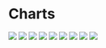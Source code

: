 # Charts

[//]: # (START_CHARTS)

<img src='https://image-charts.com/chart.js/2.8.0?width=600&height=400&backgroundcolor=g&bkg=white&c=%7B%22options%22%3A%7B%22layout%22%3A%7B%22padding%22%3A%7B%22right%22%3A50%2C%22bottom%22%3A0%2C%22top%22%3A0%2C%22left%22%3A50%7D%7D%2C%22scales%22%3A%7B%22yAxes%22%3A%5B%7B%22ticks%22%3A%7B%22beginAtZero%22%3Afalse%7D%7D%5D%2C%22xAxes%22%3A%5B%7B%22type%22%3A%22time%22%2C%22time%22%3A%7B%22unit%22%3A%22day%22%7D%7D%2C%7B%22type%22%3A%22category%22%2C%22labels%22%3A%5B%22%DB%B1%DB%B1%20%D8%A2%D8%B0%D8%B1%22%2C%22%DB%B1%DB%B2%20%D8%A2%D8%B0%D8%B1%22%2C%22%DB%B1%DB%B3%20%D8%A2%D8%B0%D8%B1%22%2C%22%DB%B1%DB%B4%20%D8%A2%D8%B0%D8%B1%22%2C%22%DB%B1%DB%B5%20%D8%A2%D8%B0%D8%B1%22%2C%22%DB%B1%DB%B6%20%D8%A2%D8%B0%D8%B1%22%2C%22%DB%B1%DB%B6%20%D8%A2%D8%B0%D8%B1%22%2C%22%DB%B1%DB%B8%20%D8%A2%D8%B0%D8%B1%22%2C%22%DB%B1%DB%B9%20%D8%A2%D8%B0%D8%B1%22%2C%22%DB%B2%DB%B0%20%D8%A2%D8%B0%D8%B1%22%2C%22%DB%B2%DB%B1%20%D8%A2%D8%B0%D8%B1%22%2C%22%DB%B2%DB%B2%20%D8%A2%D8%B0%D8%B1%22%2C%22%DB%B2%DB%B3%20%D8%A2%D8%B0%D8%B1%22%2C%22%DB%B2%DB%B3%20%D8%A2%D8%B0%D8%B1%22%2C%22%DB%B2%DB%B5%20%D8%A2%D8%B0%D8%B1%22%2C%22%DB%B2%DB%B7%20%D8%A2%D8%B0%D8%B1%22%2C%22%DB%B2%DB%B8%20%D8%A2%D8%B0%D8%B1%22%2C%22%DB%B2%DB%B9%20%D8%A2%D8%B0%D8%B1%22%2C%22%DB%B3%DB%B0%20%D8%A2%D8%B0%D8%B1%22%2C%22%DB%B3%DB%B0%20%D8%A2%D8%B0%D8%B1%22%2C%22%DB%B2%20%D8%AF%DB%8C%22%2C%22%DB%B3%20%D8%AF%DB%8C%22%2C%22%DB%B4%20%D8%AF%DB%8C%22%2C%22%DB%B5%20%D8%AF%DB%8C%22%2C%22%DB%B6%20%D8%AF%DB%8C%22%2C%22%DB%B7%20%D8%AF%DB%8C%22%2C%22%DB%B7%20%D8%AF%DB%8C%22%2C%22%DB%B9%20%D8%AF%DB%8C%22%2C%22%DB%B1%DB%B0%20%D8%AF%DB%8C%22%5D%7D%5D%7D%2C%22legend%22%3A%7B%22display%22%3Afalse%7D%2C%22title%22%3A%7B%22display%22%3Atrue%2C%22text%22%3A%22%D8%AF%D9%84%D8%A7%D8%B1%20%D8%A8%D9%87%20%D8%AA%D9%88%D9%85%D8%A7%D9%86%22%7D%7D%2C%22type%22%3A%22bar%22%2C%22data%22%3A%7B%22datasets%22%3A%5B%7B%22datalabels%22%3A%7B%22align%22%3A%22top%22%2C%22anchor%22%3A%22end%22%2C%22formatter%22%3A%22function%28value%2C%20context%29%20%7B%20return%20value%3B%20%7D%22%7D%2C%22fill%22%3Afalse%2C%22borderWidth%22%3A1%2C%22type%22%3A%22line%22%2C%22borderColor%22%3A%22%231b9e77%22%2C%22pointBackgroundColor%22%3A%22%231b9e77%22%2C%22data%22%3A%5B50469%2C50489%2C50474%2C50361%2C50325%2C50421%2C50421%2C50440%2C50462%2C50526%2C50404%2C50385%2C50380%2C50380%2C50350%2C50170%2C49986%2C49747%2C49980%2C49980%2C50210%2C49949%2C50010%2C49997%2C50252%2C50130%2C50130%2C50566%2C50540%5D%7D%5D%2C%22labels%22%3A%5B%222023-12-02T00%3A00%3A00%22%2C%222023-12-03T00%3A00%3A00%22%2C%222023-12-04T00%3A00%3A00%22%2C%222023-12-05T00%3A00%3A00%22%2C%222023-12-06T00%3A00%3A00%22%2C%222023-12-07T00%3A00%3A00%22%2C%222023-12-07T00%3A00%3A00%22%2C%222023-12-09T00%3A00%3A00%22%2C%222023-12-10T00%3A00%3A00%22%2C%222023-12-11T00%3A00%3A00%22%2C%222023-12-12T00%3A00%3A00%22%2C%222023-12-13T00%3A00%3A00%22%2C%222023-12-14T00%3A00%3A00%22%2C%222023-12-14T00%3A00%3A00%22%2C%222023-12-16T00%3A00%3A00%22%2C%222023-12-18T00%3A00%3A00%22%2C%222023-12-19T00%3A00%3A00%22%2C%222023-12-20T00%3A00%3A00%22%2C%222023-12-21T00%3A00%3A00%22%2C%222023-12-21T00%3A00%3A00%22%2C%222023-12-23T00%3A00%3A00%22%2C%222023-12-24T00%3A00%3A00%22%2C%222023-12-25T00%3A00%3A00%22%2C%222023-12-26T00%3A00%3A00%22%2C%222023-12-27T00%3A00%3A00%22%2C%222023-12-28T00%3A00%3A00%22%2C%222023-12-28T00%3A00%3A00%22%2C%222023-12-30T00%3A00%3A00%22%2C%222023-12-31T00%3A00%3A00%22%5D%7D%7D' />

<img src='https://image-charts.com/chart.js/2.8.0?width=600&height=400&backgroundcolor=g&bkg=white&c=%7B%22options%22%3A%7B%22layout%22%3A%7B%22padding%22%3A%7B%22right%22%3A50%2C%22bottom%22%3A0%2C%22top%22%3A0%2C%22left%22%3A50%7D%7D%2C%22scales%22%3A%7B%22yAxes%22%3A%5B%7B%22ticks%22%3A%7B%22beginAtZero%22%3Afalse%7D%7D%5D%2C%22xAxes%22%3A%5B%7B%22type%22%3A%22time%22%2C%22time%22%3A%7B%22unit%22%3A%22day%22%7D%7D%2C%7B%22type%22%3A%22category%22%2C%22labels%22%3A%5B%22%DB%B1%DB%B1%20%D8%A2%D8%B0%D8%B1%22%2C%22%DB%B1%DB%B2%20%D8%A2%D8%B0%D8%B1%22%2C%22%DB%B1%DB%B3%20%D8%A2%D8%B0%D8%B1%22%2C%22%DB%B1%DB%B4%20%D8%A2%D8%B0%D8%B1%22%2C%22%DB%B1%DB%B5%20%D8%A2%D8%B0%D8%B1%22%2C%22%DB%B1%DB%B6%20%D8%A2%D8%B0%D8%B1%22%2C%22%DB%B1%DB%B6%20%D8%A2%D8%B0%D8%B1%22%2C%22%DB%B1%DB%B8%20%D8%A2%D8%B0%D8%B1%22%2C%22%DB%B1%DB%B9%20%D8%A2%D8%B0%D8%B1%22%2C%22%DB%B2%DB%B0%20%D8%A2%D8%B0%D8%B1%22%2C%22%DB%B2%DB%B1%20%D8%A2%D8%B0%D8%B1%22%2C%22%DB%B2%DB%B2%20%D8%A2%D8%B0%D8%B1%22%2C%22%DB%B2%DB%B3%20%D8%A2%D8%B0%D8%B1%22%2C%22%DB%B2%DB%B3%20%D8%A2%D8%B0%D8%B1%22%2C%22%DB%B2%DB%B5%20%D8%A2%D8%B0%D8%B1%22%2C%22%DB%B2%DB%B7%20%D8%A2%D8%B0%D8%B1%22%2C%22%DB%B2%DB%B8%20%D8%A2%D8%B0%D8%B1%22%2C%22%DB%B2%DB%B9%20%D8%A2%D8%B0%D8%B1%22%2C%22%DB%B3%DB%B0%20%D8%A2%D8%B0%D8%B1%22%2C%22%DB%B3%DB%B0%20%D8%A2%D8%B0%D8%B1%22%2C%22%DB%B2%20%D8%AF%DB%8C%22%2C%22%DB%B3%20%D8%AF%DB%8C%22%2C%22%DB%B4%20%D8%AF%DB%8C%22%2C%22%DB%B5%20%D8%AF%DB%8C%22%2C%22%DB%B6%20%D8%AF%DB%8C%22%2C%22%DB%B7%20%D8%AF%DB%8C%22%2C%22%DB%B7%20%D8%AF%DB%8C%22%2C%22%DB%B9%20%D8%AF%DB%8C%22%2C%22%DB%B1%DB%B0%20%D8%AF%DB%8C%22%5D%7D%5D%7D%2C%22legend%22%3A%7B%22display%22%3Afalse%7D%2C%22title%22%3A%7B%22display%22%3Atrue%2C%22text%22%3A%22%D9%BE%D9%88%D9%86%D8%AF%20%D8%A8%D9%87%20%D8%AA%D9%88%D9%85%D8%A7%D9%86%22%7D%7D%2C%22type%22%3A%22bar%22%2C%22data%22%3A%7B%22datasets%22%3A%5B%7B%22datalabels%22%3A%7B%22align%22%3A%22top%22%2C%22anchor%22%3A%22end%22%2C%22formatter%22%3A%22function%28value%2C%20context%29%20%7B%20return%20value%3B%20%7D%22%7D%2C%22fill%22%3Afalse%2C%22borderWidth%22%3A1%2C%22type%22%3A%22line%22%2C%22borderColor%22%3A%22%231b9e77%22%2C%22pointBackgroundColor%22%3A%22%231b9e77%22%2C%22data%22%3A%5B64167%2C64269%2C64090%2C63734%2C63402%2C63496%2C63496%2C63515%2C63550%2C63613%2C63427%2C63417%2C63452%2C63452%2C63961%2C63544%2C63824%2C63145%2C63370%2C63370%2C63889%2C63594%2C63546%2C63631%2C64443%2C64156%2C64156%2C64439%2C64371%5D%7D%5D%2C%22labels%22%3A%5B%222023-12-02T00%3A00%3A00%22%2C%222023-12-03T00%3A00%3A00%22%2C%222023-12-04T00%3A00%3A00%22%2C%222023-12-05T00%3A00%3A00%22%2C%222023-12-06T00%3A00%3A00%22%2C%222023-12-07T00%3A00%3A00%22%2C%222023-12-07T00%3A00%3A00%22%2C%222023-12-09T00%3A00%3A00%22%2C%222023-12-10T00%3A00%3A00%22%2C%222023-12-11T00%3A00%3A00%22%2C%222023-12-12T00%3A00%3A00%22%2C%222023-12-13T00%3A00%3A00%22%2C%222023-12-14T00%3A00%3A00%22%2C%222023-12-14T00%3A00%3A00%22%2C%222023-12-16T00%3A00%3A00%22%2C%222023-12-18T00%3A00%3A00%22%2C%222023-12-19T00%3A00%3A00%22%2C%222023-12-20T00%3A00%3A00%22%2C%222023-12-21T00%3A00%3A00%22%2C%222023-12-21T00%3A00%3A00%22%2C%222023-12-23T00%3A00%3A00%22%2C%222023-12-24T00%3A00%3A00%22%2C%222023-12-25T00%3A00%3A00%22%2C%222023-12-26T00%3A00%3A00%22%2C%222023-12-27T00%3A00%3A00%22%2C%222023-12-28T00%3A00%3A00%22%2C%222023-12-28T00%3A00%3A00%22%2C%222023-12-30T00%3A00%3A00%22%2C%222023-12-31T00%3A00%3A00%22%5D%7D%7D' />

<img src='https://image-charts.com/chart.js/2.8.0?width=600&height=400&backgroundcolor=g&bkg=white&c=%7B%22options%22%3A%7B%22layout%22%3A%7B%22padding%22%3A%7B%22right%22%3A50%2C%22bottom%22%3A0%2C%22top%22%3A0%2C%22left%22%3A50%7D%7D%2C%22scales%22%3A%7B%22yAxes%22%3A%5B%7B%22ticks%22%3A%7B%22beginAtZero%22%3Afalse%7D%7D%5D%2C%22xAxes%22%3A%5B%7B%22type%22%3A%22time%22%2C%22time%22%3A%7B%22unit%22%3A%22day%22%7D%7D%2C%7B%22type%22%3A%22category%22%2C%22labels%22%3A%5B%22%DB%B1%DB%B1%20%D8%A2%D8%B0%D8%B1%22%2C%22%DB%B1%DB%B2%20%D8%A2%D8%B0%D8%B1%22%2C%22%DB%B1%DB%B3%20%D8%A2%D8%B0%D8%B1%22%2C%22%DB%B1%DB%B4%20%D8%A2%D8%B0%D8%B1%22%2C%22%DB%B1%DB%B5%20%D8%A2%D8%B0%D8%B1%22%2C%22%DB%B1%DB%B6%20%D8%A2%D8%B0%D8%B1%22%2C%22%DB%B1%DB%B6%20%D8%A2%D8%B0%D8%B1%22%2C%22%DB%B1%DB%B8%20%D8%A2%D8%B0%D8%B1%22%2C%22%DB%B1%DB%B9%20%D8%A2%D8%B0%D8%B1%22%2C%22%DB%B2%DB%B0%20%D8%A2%D8%B0%D8%B1%22%2C%22%DB%B2%DB%B1%20%D8%A2%D8%B0%D8%B1%22%2C%22%DB%B2%DB%B2%20%D8%A2%D8%B0%D8%B1%22%2C%22%DB%B2%DB%B3%20%D8%A2%D8%B0%D8%B1%22%2C%22%DB%B2%DB%B3%20%D8%A2%D8%B0%D8%B1%22%2C%22%DB%B2%DB%B5%20%D8%A2%D8%B0%D8%B1%22%2C%22%DB%B2%DB%B7%20%D8%A2%D8%B0%D8%B1%22%2C%22%DB%B2%DB%B8%20%D8%A2%D8%B0%D8%B1%22%2C%22%DB%B2%DB%B9%20%D8%A2%D8%B0%D8%B1%22%2C%22%DB%B3%DB%B0%20%D8%A2%D8%B0%D8%B1%22%2C%22%DB%B3%DB%B0%20%D8%A2%D8%B0%D8%B1%22%2C%22%DB%B2%20%D8%AF%DB%8C%22%2C%22%DB%B3%20%D8%AF%DB%8C%22%2C%22%DB%B4%20%D8%AF%DB%8C%22%2C%22%DB%B5%20%D8%AF%DB%8C%22%2C%22%DB%B6%20%D8%AF%DB%8C%22%2C%22%DB%B7%20%D8%AF%DB%8C%22%2C%22%DB%B7%20%D8%AF%DB%8C%22%2C%22%DB%B9%20%D8%AF%DB%8C%22%2C%22%DB%B1%DB%B0%20%D8%AF%DB%8C%22%5D%7D%5D%7D%2C%22legend%22%3A%7B%22display%22%3Afalse%7D%2C%22title%22%3A%7B%22display%22%3Atrue%2C%22text%22%3A%22%DB%8C%D9%88%D8%B1%D9%88%20%D8%A8%D9%87%20%D8%AA%D9%88%D9%85%D8%A7%D9%86%22%7D%7D%2C%22type%22%3A%22bar%22%2C%22data%22%3A%7B%22datasets%22%3A%5B%7B%22datalabels%22%3A%7B%22align%22%3A%22top%22%2C%22anchor%22%3A%22end%22%2C%22formatter%22%3A%22function%28value%2C%20context%29%20%7B%20return%20value%3B%20%7D%22%7D%2C%22fill%22%3Afalse%2C%22borderWidth%22%3A1%2C%22type%22%3A%22line%22%2C%22borderColor%22%3A%22%231b9e77%22%2C%22pointBackgroundColor%22%3A%22%231b9e77%22%2C%22data%22%3A%5B54952%2C55040%2C54963%2C54626%2C54350%2C54441%2C54441%2C54493%2C54523%2C54577%2C54417%2C54409%2C54439%2C54439%2C54966%2C54866%2C54955%2C54674%2C54992%2C54992%2C55408%2C55152%2C55151%2C55280%2C55994%2C55927%2C55927%2C55874%2C55815%5D%7D%5D%2C%22labels%22%3A%5B%222023-12-02T00%3A00%3A00%22%2C%222023-12-03T00%3A00%3A00%22%2C%222023-12-04T00%3A00%3A00%22%2C%222023-12-05T00%3A00%3A00%22%2C%222023-12-06T00%3A00%3A00%22%2C%222023-12-07T00%3A00%3A00%22%2C%222023-12-07T00%3A00%3A00%22%2C%222023-12-09T00%3A00%3A00%22%2C%222023-12-10T00%3A00%3A00%22%2C%222023-12-11T00%3A00%3A00%22%2C%222023-12-12T00%3A00%3A00%22%2C%222023-12-13T00%3A00%3A00%22%2C%222023-12-14T00%3A00%3A00%22%2C%222023-12-14T00%3A00%3A00%22%2C%222023-12-16T00%3A00%3A00%22%2C%222023-12-18T00%3A00%3A00%22%2C%222023-12-19T00%3A00%3A00%22%2C%222023-12-20T00%3A00%3A00%22%2C%222023-12-21T00%3A00%3A00%22%2C%222023-12-21T00%3A00%3A00%22%2C%222023-12-23T00%3A00%3A00%22%2C%222023-12-24T00%3A00%3A00%22%2C%222023-12-25T00%3A00%3A00%22%2C%222023-12-26T00%3A00%3A00%22%2C%222023-12-27T00%3A00%3A00%22%2C%222023-12-28T00%3A00%3A00%22%2C%222023-12-28T00%3A00%3A00%22%2C%222023-12-30T00%3A00%3A00%22%2C%222023-12-31T00%3A00%3A00%22%5D%7D%7D' />

<img src='https://image-charts.com/chart.js/2.8.0?width=600&height=400&backgroundcolor=g&bkg=white&c=%7B%22options%22%3A%7B%22layout%22%3A%7B%22padding%22%3A%7B%22right%22%3A50%2C%22bottom%22%3A0%2C%22top%22%3A0%2C%22left%22%3A50%7D%7D%2C%22scales%22%3A%7B%22yAxes%22%3A%5B%7B%22ticks%22%3A%7B%22beginAtZero%22%3Afalse%7D%7D%5D%2C%22xAxes%22%3A%5B%7B%22type%22%3A%22time%22%2C%22time%22%3A%7B%22unit%22%3A%22day%22%7D%7D%2C%7B%22type%22%3A%22category%22%2C%22labels%22%3A%5B%22%DB%B1%DB%B1%20%D8%A2%D8%B0%D8%B1%22%2C%22%DB%B1%DB%B2%20%D8%A2%D8%B0%D8%B1%22%2C%22%DB%B1%DB%B3%20%D8%A2%D8%B0%D8%B1%22%2C%22%DB%B1%DB%B4%20%D8%A2%D8%B0%D8%B1%22%2C%22%DB%B1%DB%B5%20%D8%A2%D8%B0%D8%B1%22%2C%22%DB%B1%DB%B6%20%D8%A2%D8%B0%D8%B1%22%2C%22%DB%B1%DB%B6%20%D8%A2%D8%B0%D8%B1%22%2C%22%DB%B1%DB%B8%20%D8%A2%D8%B0%D8%B1%22%2C%22%DB%B1%DB%B9%20%D8%A2%D8%B0%D8%B1%22%2C%22%DB%B2%DB%B0%20%D8%A2%D8%B0%D8%B1%22%2C%22%DB%B2%DB%B1%20%D8%A2%D8%B0%D8%B1%22%2C%22%DB%B2%DB%B2%20%D8%A2%D8%B0%D8%B1%22%2C%22%DB%B2%DB%B3%20%D8%A2%D8%B0%D8%B1%22%2C%22%DB%B2%DB%B3%20%D8%A2%D8%B0%D8%B1%22%2C%22%DB%B2%DB%B5%20%D8%A2%D8%B0%D8%B1%22%2C%22%DB%B2%DB%B7%20%D8%A2%D8%B0%D8%B1%22%2C%22%DB%B2%DB%B8%20%D8%A2%D8%B0%D8%B1%22%2C%22%DB%B2%DB%B9%20%D8%A2%D8%B0%D8%B1%22%2C%22%DB%B3%DB%B0%20%D8%A2%D8%B0%D8%B1%22%2C%22%DB%B3%DB%B0%20%D8%A2%D8%B0%D8%B1%22%2C%22%DB%B2%20%D8%AF%DB%8C%22%2C%22%DB%B3%20%D8%AF%DB%8C%22%2C%22%DB%B4%20%D8%AF%DB%8C%22%2C%22%DB%B5%20%D8%AF%DB%8C%22%2C%22%DB%B6%20%D8%AF%DB%8C%22%2C%22%DB%B7%20%D8%AF%DB%8C%22%2C%22%DB%B7%20%D8%AF%DB%8C%22%2C%22%DB%B9%20%D8%AF%DB%8C%22%2C%22%DB%B1%DB%B0%20%D8%AF%DB%8C%22%5D%7D%5D%7D%2C%22legend%22%3A%7B%22display%22%3Afalse%7D%2C%22title%22%3A%7B%22display%22%3Atrue%2C%22text%22%3A%22%D9%85%D8%AB%D9%82%D8%A7%D9%84%20%D8%B7%D9%84%D8%A7%20%D8%A8%D9%87%20%D9%87%D8%B2%D8%A7%D8%B1%20%D8%AA%D9%88%D9%85%D8%A7%D9%86%22%7D%7D%2C%22type%22%3A%22bar%22%2C%22data%22%3A%7B%22datasets%22%3A%5B%7B%22datalabels%22%3A%7B%22align%22%3A%22top%22%2C%22anchor%22%3A%22end%22%2C%22formatter%22%3A%22function%28value%2C%20context%29%20%7B%20return%20value%3B%20%7D%22%7D%2C%22fill%22%3Afalse%2C%22borderWidth%22%3A1%2C%22type%22%3A%22line%22%2C%22borderColor%22%3A%22%231b9e77%22%2C%22pointBackgroundColor%22%3A%22%231b9e77%22%2C%22data%22%3A%5B10943%2C10934%2C10869%2C10754%2C10688%2C10721%2C10721%2C10612%2C10629%2C10558%2C10592%2C10612%2C10752%2C10752%2C10642%2C10604%2C10636%2C10631%2C10672%2C10672%2C10780%2C10691%2C10635%2C10723%2C10858%2C10837%2C10837%2C10894%2C10849%5D%7D%5D%2C%22labels%22%3A%5B%222023-12-02T00%3A00%3A00%22%2C%222023-12-03T00%3A00%3A00%22%2C%222023-12-04T00%3A00%3A00%22%2C%222023-12-05T00%3A00%3A00%22%2C%222023-12-06T00%3A00%3A00%22%2C%222023-12-07T00%3A00%3A00%22%2C%222023-12-07T00%3A00%3A00%22%2C%222023-12-09T00%3A00%3A00%22%2C%222023-12-10T00%3A00%3A00%22%2C%222023-12-11T00%3A00%3A00%22%2C%222023-12-12T00%3A00%3A00%22%2C%222023-12-13T00%3A00%3A00%22%2C%222023-12-14T00%3A00%3A00%22%2C%222023-12-14T00%3A00%3A00%22%2C%222023-12-16T00%3A00%3A00%22%2C%222023-12-18T00%3A00%3A00%22%2C%222023-12-19T00%3A00%3A00%22%2C%222023-12-20T00%3A00%3A00%22%2C%222023-12-21T00%3A00%3A00%22%2C%222023-12-21T00%3A00%3A00%22%2C%222023-12-23T00%3A00%3A00%22%2C%222023-12-24T00%3A00%3A00%22%2C%222023-12-25T00%3A00%3A00%22%2C%222023-12-26T00%3A00%3A00%22%2C%222023-12-27T00%3A00%3A00%22%2C%222023-12-28T00%3A00%3A00%22%2C%222023-12-28T00%3A00%3A00%22%2C%222023-12-30T00%3A00%3A00%22%2C%222023-12-31T00%3A00%3A00%22%5D%7D%7D' />

<img src='https://image-charts.com/chart.js/2.8.0?width=600&height=400&backgroundcolor=g&bkg=white&c=%7B%22options%22%3A%7B%22layout%22%3A%7B%22padding%22%3A%7B%22right%22%3A50%2C%22bottom%22%3A0%2C%22top%22%3A0%2C%22left%22%3A50%7D%7D%2C%22scales%22%3A%7B%22yAxes%22%3A%5B%7B%22ticks%22%3A%7B%22beginAtZero%22%3Afalse%7D%7D%5D%2C%22xAxes%22%3A%5B%7B%22type%22%3A%22time%22%2C%22time%22%3A%7B%22unit%22%3A%22day%22%7D%7D%2C%7B%22type%22%3A%22category%22%2C%22labels%22%3A%5B%22%DB%B1%DB%B1%20%D8%A2%D8%B0%D8%B1%22%2C%22%DB%B1%DB%B2%20%D8%A2%D8%B0%D8%B1%22%2C%22%DB%B1%DB%B3%20%D8%A2%D8%B0%D8%B1%22%2C%22%DB%B1%DB%B4%20%D8%A2%D8%B0%D8%B1%22%2C%22%DB%B1%DB%B5%20%D8%A2%D8%B0%D8%B1%22%2C%22%DB%B1%DB%B6%20%D8%A2%D8%B0%D8%B1%22%2C%22%DB%B1%DB%B6%20%D8%A2%D8%B0%D8%B1%22%2C%22%DB%B1%DB%B8%20%D8%A2%D8%B0%D8%B1%22%2C%22%DB%B1%DB%B9%20%D8%A2%D8%B0%D8%B1%22%2C%22%DB%B2%DB%B0%20%D8%A2%D8%B0%D8%B1%22%2C%22%DB%B2%DB%B1%20%D8%A2%D8%B0%D8%B1%22%2C%22%DB%B2%DB%B2%20%D8%A2%D8%B0%D8%B1%22%2C%22%DB%B2%DB%B3%20%D8%A2%D8%B0%D8%B1%22%2C%22%DB%B2%DB%B3%20%D8%A2%D8%B0%D8%B1%22%2C%22%DB%B2%DB%B5%20%D8%A2%D8%B0%D8%B1%22%2C%22%DB%B2%DB%B7%20%D8%A2%D8%B0%D8%B1%22%2C%22%DB%B2%DB%B8%20%D8%A2%D8%B0%D8%B1%22%2C%22%DB%B2%DB%B9%20%D8%A2%D8%B0%D8%B1%22%2C%22%DB%B3%DB%B0%20%D8%A2%D8%B0%D8%B1%22%2C%22%DB%B3%DB%B0%20%D8%A2%D8%B0%D8%B1%22%2C%22%DB%B2%20%D8%AF%DB%8C%22%2C%22%DB%B3%20%D8%AF%DB%8C%22%2C%22%DB%B4%20%D8%AF%DB%8C%22%2C%22%DB%B5%20%D8%AF%DB%8C%22%2C%22%DB%B6%20%D8%AF%DB%8C%22%2C%22%DB%B7%20%D8%AF%DB%8C%22%2C%22%DB%B7%20%D8%AF%DB%8C%22%2C%22%DB%B9%20%D8%AF%DB%8C%22%2C%22%DB%B1%DB%B0%20%D8%AF%DB%8C%22%5D%7D%5D%7D%2C%22legend%22%3A%7B%22display%22%3Afalse%7D%2C%22title%22%3A%7B%22display%22%3Atrue%2C%22text%22%3A%22%D8%B3%DA%A9%D9%87%20%D8%A7%D9%85%D8%A7%D9%85%DB%8C%20%D8%A8%D9%87%20%D9%87%D8%B2%D8%A7%D8%B1%20%D8%AA%D9%88%D9%85%D8%A7%D9%86%22%7D%7D%2C%22type%22%3A%22bar%22%2C%22data%22%3A%7B%22datasets%22%3A%5B%7B%22datalabels%22%3A%7B%22align%22%3A%22top%22%2C%22anchor%22%3A%22end%22%2C%22formatter%22%3A%22function%28value%2C%20context%29%20%7B%20return%20value%3B%20%7D%22%7D%2C%22fill%22%3Afalse%2C%22borderWidth%22%3A1%2C%22type%22%3A%22line%22%2C%22borderColor%22%3A%22%231b9e77%22%2C%22pointBackgroundColor%22%3A%22%231b9e77%22%2C%22data%22%3A%5B29698%2C29797%2C29752%2C29349%2C29361%2C29499%2C29499%2C29395%2C29396%2C29297%2C29196%2C29246%2C29749%2C29749%2C29749%2C29198%2C29105%2C29162%2C29407%2C29407%2C29560%2C29347%2C29099%2C29548%2C29551%2C29645%2C29645%2C29895%2C29803%5D%7D%5D%2C%22labels%22%3A%5B%222023-12-02T00%3A00%3A00%22%2C%222023-12-03T00%3A00%3A00%22%2C%222023-12-04T00%3A00%3A00%22%2C%222023-12-05T00%3A00%3A00%22%2C%222023-12-06T00%3A00%3A00%22%2C%222023-12-07T00%3A00%3A00%22%2C%222023-12-07T00%3A00%3A00%22%2C%222023-12-09T00%3A00%3A00%22%2C%222023-12-10T00%3A00%3A00%22%2C%222023-12-11T00%3A00%3A00%22%2C%222023-12-12T00%3A00%3A00%22%2C%222023-12-13T00%3A00%3A00%22%2C%222023-12-14T00%3A00%3A00%22%2C%222023-12-14T00%3A00%3A00%22%2C%222023-12-16T00%3A00%3A00%22%2C%222023-12-18T00%3A00%3A00%22%2C%222023-12-19T00%3A00%3A00%22%2C%222023-12-20T00%3A00%3A00%22%2C%222023-12-21T00%3A00%3A00%22%2C%222023-12-21T00%3A00%3A00%22%2C%222023-12-23T00%3A00%3A00%22%2C%222023-12-24T00%3A00%3A00%22%2C%222023-12-25T00%3A00%3A00%22%2C%222023-12-26T00%3A00%3A00%22%2C%222023-12-27T00%3A00%3A00%22%2C%222023-12-28T00%3A00%3A00%22%2C%222023-12-28T00%3A00%3A00%22%2C%222023-12-30T00%3A00%3A00%22%2C%222023-12-31T00%3A00%3A00%22%5D%7D%7D' />

<img src='https://image-charts.com/chart.js/2.8.0?width=600&height=400&backgroundcolor=g&bkg=white&c=%7B%22options%22%3A%7B%22layout%22%3A%7B%22padding%22%3A%7B%22right%22%3A50%2C%22bottom%22%3A0%2C%22top%22%3A0%2C%22left%22%3A50%7D%7D%2C%22scales%22%3A%7B%22yAxes%22%3A%5B%7B%22ticks%22%3A%7B%22beginAtZero%22%3Afalse%7D%7D%5D%2C%22xAxes%22%3A%5B%7B%22type%22%3A%22time%22%2C%22time%22%3A%7B%22unit%22%3A%22day%22%7D%7D%2C%7B%22type%22%3A%22category%22%2C%22labels%22%3A%5B%22%DB%B1%DB%B1%20%D8%A2%D8%B0%D8%B1%22%2C%22%DB%B1%DB%B2%20%D8%A2%D8%B0%D8%B1%22%2C%22%DB%B1%DB%B3%20%D8%A2%D8%B0%D8%B1%22%2C%22%DB%B1%DB%B4%20%D8%A2%D8%B0%D8%B1%22%2C%22%DB%B1%DB%B5%20%D8%A2%D8%B0%D8%B1%22%2C%22%DB%B1%DB%B6%20%D8%A2%D8%B0%D8%B1%22%2C%22%DB%B1%DB%B6%20%D8%A2%D8%B0%D8%B1%22%2C%22%DB%B1%DB%B8%20%D8%A2%D8%B0%D8%B1%22%2C%22%DB%B1%DB%B9%20%D8%A2%D8%B0%D8%B1%22%2C%22%DB%B2%DB%B0%20%D8%A2%D8%B0%D8%B1%22%2C%22%DB%B2%DB%B1%20%D8%A2%D8%B0%D8%B1%22%2C%22%DB%B2%DB%B2%20%D8%A2%D8%B0%D8%B1%22%2C%22%DB%B2%DB%B3%20%D8%A2%D8%B0%D8%B1%22%2C%22%DB%B2%DB%B3%20%D8%A2%D8%B0%D8%B1%22%2C%22%DB%B2%DB%B5%20%D8%A2%D8%B0%D8%B1%22%2C%22%DB%B2%DB%B7%20%D8%A2%D8%B0%D8%B1%22%2C%22%DB%B2%DB%B8%20%D8%A2%D8%B0%D8%B1%22%2C%22%DB%B2%DB%B9%20%D8%A2%D8%B0%D8%B1%22%2C%22%DB%B3%DB%B0%20%D8%A2%D8%B0%D8%B1%22%2C%22%DB%B3%DB%B0%20%D8%A2%D8%B0%D8%B1%22%2C%22%DB%B2%20%D8%AF%DB%8C%22%2C%22%DB%B3%20%D8%AF%DB%8C%22%2C%22%DB%B4%20%D8%AF%DB%8C%22%2C%22%DB%B5%20%D8%AF%DB%8C%22%2C%22%DB%B6%20%D8%AF%DB%8C%22%2C%22%DB%B7%20%D8%AF%DB%8C%22%2C%22%DB%B7%20%D8%AF%DB%8C%22%2C%22%DB%B9%20%D8%AF%DB%8C%22%2C%22%DB%B1%DB%B0%20%D8%AF%DB%8C%22%5D%7D%5D%7D%2C%22legend%22%3A%7B%22display%22%3Afalse%7D%2C%22title%22%3A%7B%22display%22%3Atrue%2C%22text%22%3A%22%D8%B3%DA%A9%D9%87%20%D8%A8%D9%87%D8%A7%D8%B1%20%D8%A2%D8%B2%D8%A7%D8%AF%DB%8C%20%D8%A8%D9%87%20%D9%87%D8%B2%D8%A7%D8%B1%20%D8%AA%D9%88%D9%85%D8%A7%D9%86%22%7D%7D%2C%22type%22%3A%22bar%22%2C%22data%22%3A%7B%22datasets%22%3A%5B%7B%22datalabels%22%3A%7B%22align%22%3A%22top%22%2C%22anchor%22%3A%22end%22%2C%22formatter%22%3A%22function%28value%2C%20context%29%20%7B%20return%20value%3B%20%7D%22%7D%2C%22fill%22%3Afalse%2C%22borderWidth%22%3A1%2C%22type%22%3A%22line%22%2C%22borderColor%22%3A%22%231b9e77%22%2C%22pointBackgroundColor%22%3A%22%231b9e77%22%2C%22data%22%3A%5B26087%2C26202%2C26193%2C25886%2C25800%2C25886%2C25886%2C25796%2C25803%2C25704%2C25900%2C25587%2C26109%2C26109%2C26088%2C25787%2C25686%2C25595%2C25685%2C25685%2C26010%2C25896%2C25703%2C26093%2C26080%2C26195%2C26195%2C26405%2C26380%5D%7D%5D%2C%22labels%22%3A%5B%222023-12-02T00%3A00%3A00%22%2C%222023-12-03T00%3A00%3A00%22%2C%222023-12-04T00%3A00%3A00%22%2C%222023-12-05T00%3A00%3A00%22%2C%222023-12-06T00%3A00%3A00%22%2C%222023-12-07T00%3A00%3A00%22%2C%222023-12-07T00%3A00%3A00%22%2C%222023-12-09T00%3A00%3A00%22%2C%222023-12-10T00%3A00%3A00%22%2C%222023-12-11T00%3A00%3A00%22%2C%222023-12-12T00%3A00%3A00%22%2C%222023-12-13T00%3A00%3A00%22%2C%222023-12-14T00%3A00%3A00%22%2C%222023-12-14T00%3A00%3A00%22%2C%222023-12-16T00%3A00%3A00%22%2C%222023-12-18T00%3A00%3A00%22%2C%222023-12-19T00%3A00%3A00%22%2C%222023-12-20T00%3A00%3A00%22%2C%222023-12-21T00%3A00%3A00%22%2C%222023-12-21T00%3A00%3A00%22%2C%222023-12-23T00%3A00%3A00%22%2C%222023-12-24T00%3A00%3A00%22%2C%222023-12-25T00%3A00%3A00%22%2C%222023-12-26T00%3A00%3A00%22%2C%222023-12-27T00%3A00%3A00%22%2C%222023-12-28T00%3A00%3A00%22%2C%222023-12-28T00%3A00%3A00%22%2C%222023-12-30T00%3A00%3A00%22%2C%222023-12-31T00%3A00%3A00%22%5D%7D%7D' />

<img src='https://image-charts.com/chart.js/2.8.0?width=600&height=400&backgroundcolor=g&bkg=white&c=%7B%22options%22%3A%7B%22layout%22%3A%7B%22padding%22%3A%7B%22right%22%3A50%2C%22bottom%22%3A0%2C%22top%22%3A0%2C%22left%22%3A50%7D%7D%2C%22scales%22%3A%7B%22yAxes%22%3A%5B%7B%22ticks%22%3A%7B%22beginAtZero%22%3Afalse%7D%7D%5D%2C%22xAxes%22%3A%5B%7B%22type%22%3A%22time%22%2C%22time%22%3A%7B%22unit%22%3A%22day%22%7D%7D%2C%7B%22type%22%3A%22category%22%2C%22labels%22%3A%5B%22%DB%B1%DB%B1%20%D8%A2%D8%B0%D8%B1%22%2C%22%DB%B1%DB%B2%20%D8%A2%D8%B0%D8%B1%22%2C%22%DB%B1%DB%B3%20%D8%A2%D8%B0%D8%B1%22%2C%22%DB%B1%DB%B4%20%D8%A2%D8%B0%D8%B1%22%2C%22%DB%B1%DB%B5%20%D8%A2%D8%B0%D8%B1%22%2C%22%DB%B1%DB%B6%20%D8%A2%D8%B0%D8%B1%22%2C%22%DB%B1%DB%B6%20%D8%A2%D8%B0%D8%B1%22%2C%22%DB%B1%DB%B8%20%D8%A2%D8%B0%D8%B1%22%2C%22%DB%B1%DB%B9%20%D8%A2%D8%B0%D8%B1%22%2C%22%DB%B2%DB%B0%20%D8%A2%D8%B0%D8%B1%22%2C%22%DB%B2%DB%B1%20%D8%A2%D8%B0%D8%B1%22%2C%22%DB%B2%DB%B2%20%D8%A2%D8%B0%D8%B1%22%2C%22%DB%B2%DB%B3%20%D8%A2%D8%B0%D8%B1%22%2C%22%DB%B2%DB%B3%20%D8%A2%D8%B0%D8%B1%22%2C%22%DB%B2%DB%B7%20%D8%A2%D8%B0%D8%B1%22%2C%22%DB%B2%DB%B8%20%D8%A2%D8%B0%D8%B1%22%2C%22%DB%B2%DB%B8%20%D8%A2%D8%B0%D8%B1%22%2C%22%DB%B2%DB%B9%20%D8%A2%D8%B0%D8%B1%22%2C%22%DB%B3%DB%B0%20%D8%A2%D8%B0%D8%B1%22%2C%22%DB%B3%DB%B0%20%D8%A2%D8%B0%D8%B1%22%2C%22%DB%B2%20%D8%AF%DB%8C%22%2C%22%DB%B3%20%D8%AF%DB%8C%22%2C%22%DB%B5%20%D8%AF%DB%8C%22%2C%22%DB%B6%20%D8%AF%DB%8C%22%2C%22%DB%B7%20%D8%AF%DB%8C%22%2C%22%DB%B7%20%D8%AF%DB%8C%22%2C%22%DB%B9%20%D8%AF%DB%8C%22%2C%22%DB%B1%DB%B0%20%D8%AF%DB%8C%22%5D%7D%5D%7D%2C%22legend%22%3A%7B%22display%22%3Afalse%7D%2C%22title%22%3A%7B%22display%22%3Atrue%2C%22text%22%3A%22%D9%86%DB%8C%D9%85%20%D8%B3%DA%A9%D9%87%20%D8%A8%D9%87%D8%A7%D8%B1%20%D8%A2%D8%B2%D8%A7%D8%AF%DB%8C%20%D8%A8%D9%87%20%D9%87%D8%B2%D8%A7%D8%B1%20%D8%AA%D9%88%D9%85%D8%A7%D9%86%22%7D%7D%2C%22type%22%3A%22bar%22%2C%22data%22%3A%7B%22datasets%22%3A%5B%7B%22datalabels%22%3A%7B%22align%22%3A%22top%22%2C%22anchor%22%3A%22end%22%2C%22formatter%22%3A%22function%28value%2C%20context%29%20%7B%20return%20value%3B%20%7D%22%7D%2C%22fill%22%3Afalse%2C%22borderWidth%22%3A1%2C%22type%22%3A%22line%22%2C%22borderColor%22%3A%22%231b9e77%22%2C%22pointBackgroundColor%22%3A%22%231b9e77%22%2C%22data%22%3A%5B15610%2C15660%2C15710%2C15510%2C15410%2C15460%2C15460%2C15360%2C15410%2C15360%2C15410%2C15360%2C15560%2C15560%2C15460%2C15475%2C15475%2C15310%2C15360%2C15360%2C15510%2C15360%2C15560%2C15550%2C15650%2C15650%2C15750%2C15800%5D%7D%5D%2C%22labels%22%3A%5B%222023-12-02T00%3A00%3A00%22%2C%222023-12-03T00%3A00%3A00%22%2C%222023-12-04T00%3A00%3A00%22%2C%222023-12-05T00%3A00%3A00%22%2C%222023-12-06T00%3A00%3A00%22%2C%222023-12-07T00%3A00%3A00%22%2C%222023-12-07T00%3A00%3A00%22%2C%222023-12-09T00%3A00%3A00%22%2C%222023-12-10T00%3A00%3A00%22%2C%222023-12-11T00%3A00%3A00%22%2C%222023-12-12T00%3A00%3A00%22%2C%222023-12-13T00%3A00%3A00%22%2C%222023-12-14T00%3A00%3A00%22%2C%222023-12-14T00%3A00%3A00%22%2C%222023-12-18T00%3A00%3A00%22%2C%222023-12-19T00%3A00%3A00%22%2C%222023-12-19T00%3A00%3A00%22%2C%222023-12-20T00%3A00%3A00%22%2C%222023-12-21T00%3A00%3A00%22%2C%222023-12-21T00%3A00%3A00%22%2C%222023-12-23T00%3A00%3A00%22%2C%222023-12-24T00%3A00%3A00%22%2C%222023-12-26T00%3A00%3A00%22%2C%222023-12-27T00%3A00%3A00%22%2C%222023-12-28T00%3A00%3A00%22%2C%222023-12-28T00%3A00%3A00%22%2C%222023-12-30T00%3A00%3A00%22%2C%222023-12-31T00%3A00%3A00%22%5D%7D%7D' />

<img src='https://image-charts.com/chart.js/2.8.0?width=600&height=400&backgroundcolor=g&bkg=white&c=%7B%22options%22%3A%7B%22layout%22%3A%7B%22padding%22%3A%7B%22right%22%3A50%2C%22bottom%22%3A0%2C%22top%22%3A0%2C%22left%22%3A50%7D%7D%2C%22scales%22%3A%7B%22yAxes%22%3A%5B%7B%22ticks%22%3A%7B%22beginAtZero%22%3Afalse%7D%7D%5D%2C%22xAxes%22%3A%5B%7B%22type%22%3A%22time%22%2C%22time%22%3A%7B%22unit%22%3A%22day%22%7D%7D%2C%7B%22type%22%3A%22category%22%2C%22labels%22%3A%5B%22%DB%B1%DB%B1%20%D8%A2%D8%B0%D8%B1%22%2C%22%DB%B1%DB%B2%20%D8%A2%D8%B0%D8%B1%22%2C%22%DB%B1%DB%B3%20%D8%A2%D8%B0%D8%B1%22%2C%22%DB%B1%DB%B4%20%D8%A2%D8%B0%D8%B1%22%2C%22%DB%B1%DB%B5%20%D8%A2%D8%B0%D8%B1%22%2C%22%DB%B1%DB%B6%20%D8%A2%D8%B0%D8%B1%22%2C%22%DB%B1%DB%B6%20%D8%A2%D8%B0%D8%B1%22%2C%22%DB%B1%DB%B8%20%D8%A2%D8%B0%D8%B1%22%2C%22%DB%B1%DB%B8%20%D8%A2%D8%B0%D8%B1%22%2C%22%DB%B2%DB%B0%20%D8%A2%D8%B0%D8%B1%22%2C%22%DB%B2%DB%B1%20%D8%A2%D8%B0%D8%B1%22%2C%22%DB%B2%DB%B2%20%D8%A2%D8%B0%D8%B1%22%2C%22%DB%B2%DB%B3%20%D8%A2%D8%B0%D8%B1%22%2C%22%DB%B2%DB%B3%20%D8%A2%D8%B0%D8%B1%22%2C%22%DB%B2%DB%B7%20%D8%A2%D8%B0%D8%B1%22%2C%22%DB%B2%DB%B8%20%D8%A2%D8%B0%D8%B1%22%2C%22%DB%B2%DB%B8%20%D8%A2%D8%B0%D8%B1%22%2C%22%DB%B2%DB%B9%20%D8%A2%D8%B0%D8%B1%22%2C%22%DB%B3%DB%B0%20%D8%A2%D8%B0%D8%B1%22%2C%22%DB%B3%DB%B0%20%D8%A2%D8%B0%D8%B1%22%2C%22%DB%B2%20%D8%AF%DB%8C%22%2C%22%DB%B3%20%D8%AF%DB%8C%22%2C%22%DB%B5%20%D8%AF%DB%8C%22%2C%22%DB%B6%20%D8%AF%DB%8C%22%2C%22%DB%B7%20%D8%AF%DB%8C%22%2C%22%DB%B7%20%D8%AF%DB%8C%22%2C%22%DB%B9%20%D8%AF%DB%8C%22%2C%22%DB%B1%DB%B0%20%D8%AF%DB%8C%22%5D%7D%5D%7D%2C%22legend%22%3A%7B%22display%22%3Afalse%7D%2C%22title%22%3A%7B%22display%22%3Atrue%2C%22text%22%3A%22%D8%B1%D8%A8%D8%B9%20%D8%B3%DA%A9%D9%87%20%D8%A8%D9%87%D8%A7%D8%B1%20%D8%A2%D8%B2%D8%A7%D8%AF%DB%8C%20%D8%A8%D9%87%20%D9%87%D8%B2%D8%A7%D8%B1%20%D8%AA%D9%88%D9%85%D8%A7%D9%86%22%7D%7D%2C%22type%22%3A%22bar%22%2C%22data%22%3A%7B%22datasets%22%3A%5B%7B%22datalabels%22%3A%7B%22align%22%3A%22top%22%2C%22anchor%22%3A%22end%22%2C%22formatter%22%3A%22function%28value%2C%20context%29%20%7B%20return%20value%3B%20%7D%22%7D%2C%22fill%22%3Afalse%2C%22borderWidth%22%3A1%2C%22type%22%3A%22line%22%2C%22borderColor%22%3A%22%231b9e77%22%2C%22pointBackgroundColor%22%3A%22%231b9e77%22%2C%22data%22%3A%5B10590%2C10640%2C10690%2C10490%2C10390%2C10440%2C10440%2C10390%2C10390%2C10340%2C10390%2C10370%2C10540%2C10540%2C10490%2C10440%2C10440%2C10240%2C10340%2C10340%2C10440%2C10340%2C10490%2C10435%2C10485%2C10485%2C10635%2C10635%5D%7D%5D%2C%22labels%22%3A%5B%222023-12-02T00%3A00%3A00%22%2C%222023-12-03T00%3A00%3A00%22%2C%222023-12-04T00%3A00%3A00%22%2C%222023-12-05T00%3A00%3A00%22%2C%222023-12-06T00%3A00%3A00%22%2C%222023-12-07T00%3A00%3A00%22%2C%222023-12-07T00%3A00%3A00%22%2C%222023-12-09T00%3A00%3A00%22%2C%222023-12-09T00%3A00%3A00%22%2C%222023-12-11T00%3A00%3A00%22%2C%222023-12-12T00%3A00%3A00%22%2C%222023-12-13T00%3A00%3A00%22%2C%222023-12-14T00%3A00%3A00%22%2C%222023-12-14T00%3A00%3A00%22%2C%222023-12-18T00%3A00%3A00%22%2C%222023-12-19T00%3A00%3A00%22%2C%222023-12-19T00%3A00%3A00%22%2C%222023-12-20T00%3A00%3A00%22%2C%222023-12-21T00%3A00%3A00%22%2C%222023-12-21T00%3A00%3A00%22%2C%222023-12-23T00%3A00%3A00%22%2C%222023-12-24T00%3A00%3A00%22%2C%222023-12-26T00%3A00%3A00%22%2C%222023-12-27T00%3A00%3A00%22%2C%222023-12-28T00%3A00%3A00%22%2C%222023-12-28T00%3A00%3A00%22%2C%222023-12-30T00%3A00%3A00%22%2C%222023-12-31T00%3A00%3A00%22%5D%7D%7D' />

<img src='https://image-charts.com/chart.js/2.8.0?width=600&height=400&backgroundcolor=g&bkg=white&c=%7B%22options%22%3A%7B%22layout%22%3A%7B%22padding%22%3A%7B%22right%22%3A50%2C%22bottom%22%3A0%2C%22top%22%3A0%2C%22left%22%3A50%7D%7D%2C%22scales%22%3A%7B%22yAxes%22%3A%5B%7B%22ticks%22%3A%7B%22beginAtZero%22%3Afalse%7D%7D%5D%2C%22xAxes%22%3A%5B%7B%22type%22%3A%22time%22%2C%22time%22%3A%7B%22unit%22%3A%22day%22%7D%7D%2C%7B%22type%22%3A%22category%22%2C%22labels%22%3A%5B%22%DB%B1%DB%B1%20%D8%A2%D8%B0%D8%B1%22%2C%22%DB%B1%DB%B2%20%D8%A2%D8%B0%D8%B1%22%2C%22%DB%B1%DB%B3%20%D8%A2%D8%B0%D8%B1%22%2C%22%DB%B1%DB%B4%20%D8%A2%D8%B0%D8%B1%22%2C%22%DB%B1%DB%B4%20%D8%A2%D8%B0%D8%B1%22%2C%22%DB%B1%DB%B8%20%D8%A2%D8%B0%D8%B1%22%2C%22%DB%B1%DB%B8%20%D8%A2%D8%B0%D8%B1%22%2C%22%DB%B2%DB%B2%20%D8%A2%D8%B0%D8%B1%22%2C%22%DB%B2%DB%B3%20%D8%A2%D8%B0%D8%B1%22%2C%22%DB%B2%DB%B3%20%D8%A2%D8%B0%D8%B1%22%2C%22%DB%B2%DB%B7%20%D8%A2%D8%B0%D8%B1%22%2C%22%DB%B2%DB%B8%20%D8%A2%D8%B0%D8%B1%22%2C%22%DB%B2%DB%B8%20%D8%A2%D8%B0%D8%B1%22%2C%22%DB%B2%DB%B9%20%D8%A2%D8%B0%D8%B1%22%2C%22%DB%B3%DB%B0%20%D8%A2%D8%B0%D8%B1%22%2C%22%DB%B3%DB%B0%20%D8%A2%D8%B0%D8%B1%22%2C%22%DB%B2%20%D8%AF%DB%8C%22%2C%22%DB%B3%20%D8%AF%DB%8C%22%2C%22%DB%B5%20%D8%AF%DB%8C%22%2C%22%DB%B6%20%D8%AF%DB%8C%22%2C%22%DB%B7%20%D8%AF%DB%8C%22%2C%22%DB%B7%20%D8%AF%DB%8C%22%2C%22%DB%B9%20%D8%AF%DB%8C%22%2C%22%DB%B1%DB%B0%20%D8%AF%DB%8C%22%5D%7D%5D%7D%2C%22legend%22%3A%7B%22display%22%3Afalse%7D%2C%22title%22%3A%7B%22display%22%3Atrue%2C%22text%22%3A%22%D8%B3%DA%A9%D9%87%20%DA%AF%D8%B1%D9%85%DB%8C%20%D8%A8%D9%87%20%D9%87%D8%B2%D8%A7%D8%B1%20%D8%AA%D9%88%D9%85%D8%A7%D9%86%22%7D%7D%2C%22type%22%3A%22bar%22%2C%22data%22%3A%7B%22datasets%22%3A%5B%7B%22datalabels%22%3A%7B%22align%22%3A%22top%22%2C%22anchor%22%3A%22end%22%2C%22formatter%22%3A%22function%28value%2C%20context%29%20%7B%20return%20value%3B%20%7D%22%7D%2C%22fill%22%3Afalse%2C%22borderWidth%22%3A1%2C%22type%22%3A%22line%22%2C%22borderColor%22%3A%22%231b9e77%22%2C%22pointBackgroundColor%22%3A%22%231b9e77%22%2C%22data%22%3A%5B5920%2C5970%2C5870%2C5770%2C5770%2C5720%2C5720%2C5770%2C5820%2C5820%2C5815%2C5820%2C5820%2C5670%2C5720%2C5720%2C5770%2C5768%2C5820%2C5818%2C5870%2C5870%2C5920%2C5970%5D%7D%5D%2C%22labels%22%3A%5B%222023-12-02T00%3A00%3A00%22%2C%222023-12-03T00%3A00%3A00%22%2C%222023-12-04T00%3A00%3A00%22%2C%222023-12-05T00%3A00%3A00%22%2C%222023-12-05T00%3A00%3A00%22%2C%222023-12-09T00%3A00%3A00%22%2C%222023-12-09T00%3A00%3A00%22%2C%222023-12-13T00%3A00%3A00%22%2C%222023-12-14T00%3A00%3A00%22%2C%222023-12-14T00%3A00%3A00%22%2C%222023-12-18T00%3A00%3A00%22%2C%222023-12-19T00%3A00%3A00%22%2C%222023-12-19T00%3A00%3A00%22%2C%222023-12-20T00%3A00%3A00%22%2C%222023-12-21T00%3A00%3A00%22%2C%222023-12-21T00%3A00%3A00%22%2C%222023-12-23T00%3A00%3A00%22%2C%222023-12-24T00%3A00%3A00%22%2C%222023-12-26T00%3A00%3A00%22%2C%222023-12-27T00%3A00%3A00%22%2C%222023-12-28T00%3A00%3A00%22%2C%222023-12-28T00%3A00%3A00%22%2C%222023-12-30T00%3A00%3A00%22%2C%222023-12-31T00%3A00%3A00%22%5D%7D%7D' />

[//]: # (END_CHARTS)
